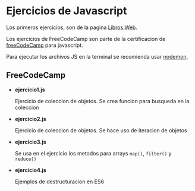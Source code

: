 # Ejercicios de Javascript

Los primeros ejercicios, son de la pagina [Libros Web](https://librosweb.es/libros/).

Los ejercicios de FreeCodeCamp son parte de la certificacion de [freeCodeCamp](https://learn.freecodecamp.org/) para javascript.

Para ejecutar los archivos JS en la terminal se recomienda usar [nodemon](https://www.npmjs.com/package/nodemon).

## FreeCodeCamp

+ **ejercicio1.js**

   Ejercicio de coleccion de objetos. Se crea funcion para busqueda en la coleccion
+ **ejercicio2.js**

   Ejercicio de coleccion de objetos. Se hace uso de iteracion de objetos
+ **ejercicio3.js**

   Se usa en el ejercicio los metodos para arrays ```map()```, ```filter()``` y ```reduce()```
+ **ejercicio4.js**

   Ejemplos de destructuracion en ES6
